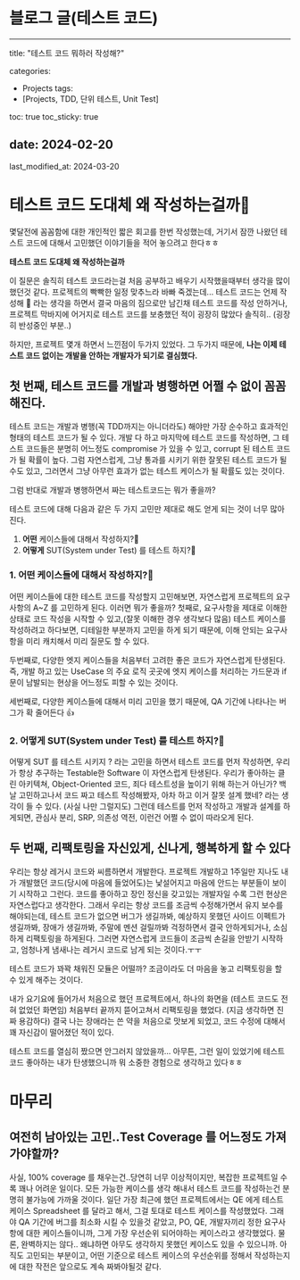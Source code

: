 # 블로그 글(테스트 코드)

---

title: "테스트 코드 뭐하러 작성해?"

categories:

- Projects
tags:
- [Projects, TDD, 단위 테스트, Unit Test]

toc: true
toc_sticky: true

## date: 2024-02-20
last_modified_at: 2024-03-20

# 테스트 코드 도대체 왜 작성하는걸까🤔

몇달전에 꼼꼼함에 대한 개인적인 짧은 회고를 한번 작성했는데, 거기서 잠깐 나왔던 테스트 코드에 대해서 고민했던 이야기들을 적어 놓으려고 한다ㅎㅎ

**테스트 코드 도대체 왜 작성하는걸까**

이 질문은 솔직히 테스트 코드라는걸 처음 공부하고 배우기 시작했을때부터 생각을 많이 했던것 같다.
프로젝트의 빡빡한 일정 맞추느라 바빠 죽겠는데... 테스트 코드는 언제 작성해 🫠 라는 생각을 하면서
결국 마음의 짐으로만 남긴채 테스트 코드를 작성 안하거나, 프로젝트 막바지에 어거지로 테스트 코드를 보충했던 적이 굉장히 많았다 솔직히.. (굉장히 반성중인 부분..)

하지만, 프로젝트 몇개 하면서 느낀점이 두가지 있었다.
그 두가지 때문에, **나는 이제 테스트 코드 없이는 개발을 안하는 개발자가 되기로 결심했다.**

## 첫 번째, 테스트 코드를 개발과 병행하면 어쩔 수 없이 꼼꼼해진다.

테스트 코드는 개발과 병행(꼭 TDD까지는 아니더라도) 해야만 가장 순수하고 효과적인 형태의 테스트 코드가 될 수 있다.
개발 다 하고 마지막에 테스트 코드를 작성하면, 그 테스트 코드들은 분명히 어느정도 compromise 가 있을 수 있고, corrupt 된 테스트 코드가 될 확률이 높다.
그럼 자연스럽게, 그냥 통과를 시키기 위한 잘못된 테스트 코드가 될 수도 있고, 그러면서 그냥 아무런 효과가 없는 테스트 케이스가 될 확률도 있는 것이다.

그럼 반대로 개발과 병행하면서 짜는 테스트코드는 뭐가 좋을까?

테스트 코드에 대해 다음과 같은 두 가지 고민만 제대로 해도 얻게 되는 것이 너무 많아진다.

1. **어떤** 케이스들에 대해서 작성하지?🤔
2. **어떻게** SUT(System under Test) 를 테스트 하지?🤔

### 1. **어떤** 케이스들에 대해서 작성하지?🤔

어떤 케이스들에 대한 테스트 코드를 작성할지 고민해보면, 자연스럽게 프로젝트의 요구사항의 A~Z 를 고민하게 된다.
이러면 뭐가 좋을까?
첫째로, 요구사항을 제대로 이해한 상태로 코드 작성을 시작할 수 있고,(잘못 이해한 경우 생각보다 많음)
테스트 케이스를 작성하려고 하다보면, 디테일한 부분까지 고민을 하게 되기 때문에, 이해 안되는 요구사항을 미리 캐치해서 미리 질문도 할 수 있다.

두번째로, 다양한 엣지 케이스들을 처음부터 고려한 좋은 코드가 자연스럽게 탄생된다.
즉, 개발 하고 있는 UseCase 의 주요 로직 곳곳에 엣지 케이스를 처리하는 가드문과 if 문이 남발되는 현상을 어느정도 피할 수 있는 것이다.

세번째로, 다양한 케이스들에 대해서 미리 고민을 했기 때문에, QA 기간에 나타나는 버그가 확 줄어든다 👍

### 2. **어떻게** SUT(System under Test) 를 테스트 하지?🤔

어떻게 SUT 를 테스트 시키지 ? 라는 고민을 하면서 테스트 코드를 먼저 작성하면,
우리가 항상 추구하는 Testable한 Software 이 자연스럽게 탄생된다.
우리가 좋아하는 클린 아키텍쳐, Object-Oriented 코드, 죄다 테스트성을 높이기 위해 하는거 아닌가?
백날 고민하고나서 코드 짜고 테스트 작성해봤자, 아차 하고 이거 잘못 설계 했네? 라는 생각이 들 수 있다. (사실 나만 그럴지도)
그런데 테스트를 먼저 작성하고 개발과 설계를 하게되면, 관심사 분리, SRP, 의존성 역전, 이런건 어쩔 수 없이 따라오게 된다.

## 두 번째, 리팩토링을 자신있게, 신나게, 행복하게 할 수 있다

우리는 항상 레거시 코드와 씨름하면서 개발한다.
프로젝트 개발하고 1주일만 지나도 내가 개발했던 코드(당시에 마음에 들었어도)는 낯설어지고 마음에 안드는 부분들이 보이기 시작하고 그런다.
코드를 좋아하고 장인 정신을 갖고있는 개발자일 수록 그런 현상은 자연스럽다고 생각한다.
그래서 우리는 항상 코드를 조금씩 수정해가면서 유지 보수를 해야되는데, 테스트 코드가 없으면 버그가 생길까봐, 예상하지 못했던 사이드 이펙트가 생길까봐, 장애가 생길까봐, 주말에 멘션 걸릴까봐 걱정하면서
결국 안하게되거나, 소심하게 리팩토링을 하게된다.
그러면 자연스럽게 코드들이 조금씩 손길을 안받기 시작하고, 엄청나게 냄새나는 레거시 코드로 남게 되는 것이다.ㅜㅜ

테스트 코드가 꽈꽉 채워진 모듈은 어떨까?
조금이라도 더 마음을 놓고 리팩토링을 할 수 있게 해주는 것이다.

내가 요기요에 들어가서 처음으로 했던 프로젝트에서, 하나의 화면을 (테스트 코드도 전혀 없었던 화면임)
처음부터 끝까지 뜯어고쳐서 리팩토링을 했었다. (지금 생각하면 진짜 용감하다)
결국 나는 장애라는 쓴 약을 처음으로 맛보게 되었고, 코드 수정에 대해서 꽤 자신감이 떨어졌던 적이 있다.

테스트 코드를 열심히 짰으면 안그러지 않았을까...
아무튼, 그런 일이 있었기에 테스트 코드 좋아하는 내가 탄생했으니까 뭐 소중한 경험으로 생각하고 있다ㅎㅎ

# 마무리

## 여전히 남아있는 고민..Test Coverage 를 어느정도 가져가야할까?

사실, 100% coverage 를 채우는건..당연히 너무 이상적이지만, 복잡한 프로젝트일 수록 꽤나 어려운 일이다.
모든 가능한 케이스를 생각 해내서 테스트 코드를 작성하는건 분명히 불가능에 가까울 것이다.
일단 가장 최근에 했던 프로젝트에서는 QE 에게 테스트 케이스 Spreadsheet 를 달라고 해서, 그걸 토대로 테스트 케이스를 작성했었다.
그래야 QA 기간에 버그를 최소화 시킬 수 있을것 같았고, PO, QE, 개발자끼리 정한 요구사항에 대한 케이스들이니까, 그게 가장 우선순위 되어야하는 케이스라고 생각했었다.
물론, 완벽하지는 않다.. 왜냐하면 아무도 생각하지 못했던 케이스도 있을 수 있으니까.
아직도 고민되는 부분이고, 어떤 기준으로 테스트 케이스의 우선순위를 정해서 작성하는지에 대한 작전은 앞으로도 계속 짜봐야될것 같다.
